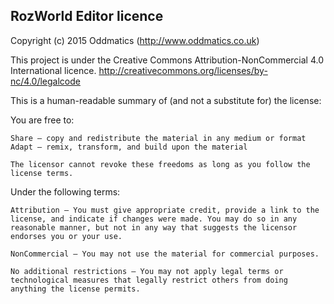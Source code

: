 RozWorld Editor licence
---
Copyright (c) 2015 Oddmatics (http://www.oddmatics.co.uk)

This project is under the Creative Commons Attribution-NonCommercial 4.0 International licence.
http://creativecommons.org/licenses/by-nc/4.0/legalcode

This is a human-readable summary of (and not a substitute for) the license:

You are free to:

    Share — copy and redistribute the material in any medium or format
    Adapt — remix, transform, and build upon the material

    The licensor cannot revoke these freedoms as long as you follow the license terms.

Under the following terms:

    Attribution — You must give appropriate credit, provide a link to the license, and indicate if changes were made. You may do so in any reasonable manner, but not in any way that suggests the licensor endorses you or your use.

    NonCommercial — You may not use the material for commercial purposes.

    No additional restrictions — You may not apply legal terms or technological measures that legally restrict others from doing anything the license permits.
